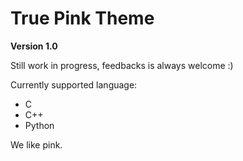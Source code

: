 # True Pink Theme
**Version 1.0**

Still work in progress, feedbacks is always welcome :)

Currently supported language:

* C
* C++
* Python


We like pink.
